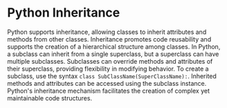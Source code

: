 # Python Inheritance

Python supports inheritance, allowing classes to inherit attributes and methods from other classes. 
Inheritance promotes code reusability and supports the creation of a hierarchical structure among classes. 
In Python, a subclass can inherit from a single superclass, but a superclass can have multiple subclasses. 
Subclasses can override methods and attributes of their superclass, providing flexibility in modifying behavior. 
To create a subclass, use the syntax `class SubClassName(SuperClassName):`. 
Inherited methods and attributes can be accessed using the subclass instance. 
Python's inheritance mechanism facilitates the creation of complex yet maintainable code structures.